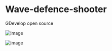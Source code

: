 # Wave-defence-shooter

GDevelop open source

![image](https://github.com/user-attachments/assets/76632ac5-e947-41d3-b2e2-31cc87e5cf21)


![image](https://github.com/user-attachments/assets/b1246ced-7289-459f-910b-c52af6a54d38)
